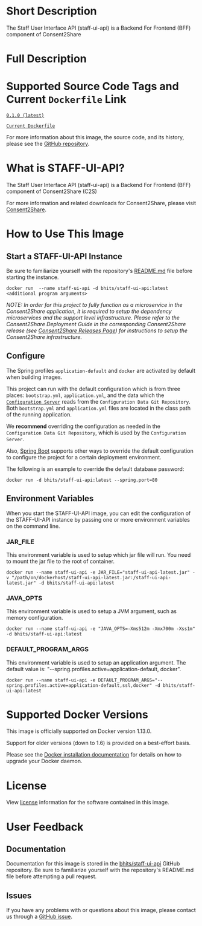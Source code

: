 # Short Description

The Staff User Interface API (staff-ui-api) is a Backend For Frontend (BFF) component of Consent2Share

# Full Description

# Supported Source Code Tags and Current `Dockerfile` Link

[`0.1.0 (latest)`](https://github.com/bhits/staff-ui-api/releases/tag/0.1.0)

[`Current Dockerfile`](https://github.com/bhits/staff-ui-api/blob/master/staff-ui-api/src/main/docker/Dockerfile)

For more information about this image, the source code, and its history, please see the [GitHub repository](https://github.com/bhits/staff-ui-api).

# What is STAFF-UI-API?

The Staff User Interface API (staff-ui-api) is a Backend For Frontend (BFF) component of Consent2Share (C2S)

For more information and related downloads for Consent2Share, please visit [Consent2Share](https://bhits.github.io/consent2share/).

# How to Use This Image

## Start a STAFF-UI-API Instance

Be sure to familiarize yourself with the repository's [README.md](https://github.com/bhits/staff-ui-api) file before starting the instance.

`docker run  --name staff-ui-api -d bhits/staff-ui-api:latest <additional program arguments>`

*NOTE: In order for this project to fully function as a microservice in the Consent2Share application, it is required to setup the dependency microservices and the support level infrastructure. Please refer to the Consent2Share Deployment Guide in the corresponding Consent2Share release (see [Consent2Share Releases Page](https://github.com/bhits/consent2share/releases)) for instructions to setup the Consent2Share infrastructure.*
 
## Configure

The Spring profiles `application-default` and `docker` are activated by default when building images.

This project can run with the default configuration which is from three places: `bootstrap.yml`, `application.yml`, and the data which the [`Configuration Server`](https://github.com/bhits/config-server) reads from the `Configuration Data Git Repository`. Both `bootstrap.yml` and `application.yml` files are located in the class path of the running application.

We **recommend** overriding the configuration as needed in the `Configuration Data Git Repository`, which is used by the `Configuration Server`.

Also, [Spring Boot](https://projects.spring.io/spring-boot/) supports other ways to override the default configuration to configure the project for a certain deployment environment. 

The following is an example to override the default database password:

`docker run -d bhits/staff-ui-api:latest --spring.port=80`

## Environment Variables

When you start the STAFF-UI-API image, you can edit the configuration of the STAFF-UI-API instance by passing one or more environment variables on the command line. 

### JAR_FILE

This environment variable is used to setup which jar file will run. You need to mount the jar file to the root of container.

`docker run --name staff-ui-api -e JAR_FILE="staff-ui-api-latest.jar" -v "/path/on/dockerhost/staff-ui-api-latest.jar:/staff-ui-api-latest.jar" -d bhits/staff-ui-api:latest`

### JAVA_OPTS 

This environment variable is used to setup a JVM argument, such as memory configuration.

`docker run --name staff-ui-api -e "JAVA_OPTS=-Xms512m -Xmx700m -Xss1m" -d bhits/staff-ui-api:latest`

### DEFAULT_PROGRAM_ARGS 

This environment variable is used to setup an application argument. The default value is: "--spring.profiles.active=application-default, docker".

`docker run --name staff-ui-api -e DEFAULT_PROGRAM_ARGS="--spring.profiles.active=application-default,ssl,docker" -d bhits/staff-ui-api:latest`

# Supported Docker Versions

This image is officially supported on Docker version 1.13.0.

Support for older versions (down to 1.6) is provided on a best-effort basis.

Please see the [Docker installation documentation](https://docs.docker.com/engine/installation/) for details on how to upgrade your Docker daemon.

# License

View [license](https://github.com/bhits/staff-ui-api/blob/master/LICENSE) information for the software contained in this image.

# User Feedback

## Documentation
 
Documentation for this image is stored in the [bhits/staff-ui-api](https://github.com/bhits/staff-ui-api) GitHub repository. Be sure to familiarize yourself with the repository's README.md file before attempting a pull request.

## Issues

If you have any problems with or questions about this image, please contact us through a [GitHub issue](https://github.com/bhits/staff-ui-api/issues).

